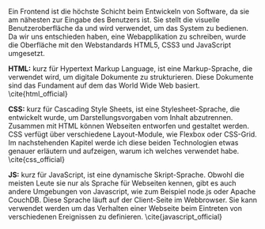 Ein Frontend ist die höchste Schicht beim Entwickeln von Software, da sie am nähesten zur Eingabe des Benutzers ist. Sie stellt die visuelle Benutzeroberfläche da und wird verwendet, um das System zu bedienen. Da wir uns entschieden haben, eine Webapplikation zu schreiben, wurde die Oberfläche mit den Webstandards HTML5, CSS3 und JavaScript umgesetzt.

**HTML:** kurz für Hypertext Markup Language, ist eine Markup-Sprache, die verwendet wird, um digitale Dokumente zu strukturieren. Diese Dokumente sind das Fundament auf dem das World Wide Web basiert. \cite{html_official}

**CSS:** kurz für Cascading Style Sheets, ist eine Stylesheet-Sprache, die entwickelt wurde, um Darstellungsvorgaben vom Inhalt abzutrennen. Zusammen mit HTML können Webseiten entworfen und gestaltet werden. CSS verfügt über verschiedene Layout-Module, wie Flexbox oder CSS-Grid. Im nachstehenden Kapitel werde ich diese beiden Technologien etwas genauer erläutern und aufzeigen, warum ich welches verwendet habe. \cite{css_official}

**JS:** kurz für JavaScript, ist eine dynamische Skript-Sprache. Obwohl die meisten Leute sie nur als Sprache für Webseiten kennen, gibt es auch andere Umgebungen von Javascript, wie zum Beispiel node.js oder Apache CouchDB. Diese Sprache läuft auf der Client-Seite im Webbrowser. Sie kann verwendet werden um das Verhalten einer Webseite beim Eintreten von verschiedenen Ereignissen zu definieren. \cite{javascript_official}
